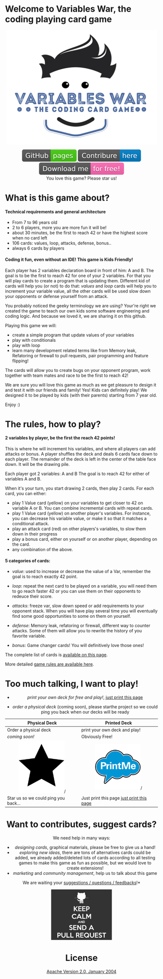 # Welcome to Variables War, the coding playing card game

<p align="center">
    <a href="https://kids-code-games.github.io/variables-war/" target="_blank">
    <img width="500" src="./images/variables-war.png" alt="Variables WarCard Game">
    </a>
</p>


<div align="center">
<a href="https://kids-code-games.github.io/variables-war/">
    <img src="./images/GitHub-pages.svg" alt="Variables War Card Game GitHubPages" />
</a>
<a href="https://github.com/kids-code-games/variables-war/issues">
    <img src="./images/Contribure-here-blue.svg" alt="Variables War Contributions" />
</a>
<a href="http://htmlpreview.github.io/?https://raw.githubusercontent.com/kids-code-games/variables-war/master/card-maker/01_ourdeck/card-GENERATED.html">
    <img src="./images/Download-me-for free.svg" alt="Variables War Download" />
</a>
</div>

<div align="center">You love this game? Please star us!</div>


# What is this game about?

#### Technical requirements and general architecture

- From 7 to 96 years old
- 2 to 6 players, more you are more fun it will be!
- about 30 minutes, be the first to reach 42 or have the highest score when no card left
- 106 cards: values, loop, attacks, defense, bonus..
- always 6 cards by players

#### Coding it fun, even without an IDE! This game is Kids Friendly!

Each player has 2 variables declaration board in front of him: A and B. 
The goal is to be the first to reach 42 for one of your 2 variables. For that you will play cards to create a program that is updating them.
Different kid of cards will help you (or not) to do that: *values* and *loop* cards will help you to increment your variable value, all the other cards will be used slow down your opponents or defense yourself from an attack.

You probably noticed the geeky terminology we are using? Your're right we created the game to teach our own kids some software engineering and coding logic. And because we loved it, we are sharing it on this github. 

Playing this game we will:
- create a simple program that update values of your variables
- play with conditionals 
- play with loop
- learn many development related terms like from Memory leak, Refatoring or firewall to pull requests, pair programming and feature flipping!

The cards will allow you to create bugs on your opponent program, work together with team mates and race to be the first to reach 42!

We are sure you will love this game as much as we get pleasure to design it and test it with our friends and family!
Yes! Kids can definitely play! We designed it to be played by kids (with their parents) starting from 7 year old.

Enjoy :)


# The rules, how to play?

#### 2 variables by player, be the first the reach 42 points!

This is where he will increment his variables, and where all players can add attacks or bonus. 
A player shuffles the deck and deals 6 cards face down to each player. The remainder of the deck is left in the center of the table face down. It will be the drawing pile.


Each player got 2 variables: A and B
The goal is to reach 42 for either of variables A and B. 

When it's your turn, you start drawing 2 cards, then play 2 cards. 
For each card, you can either:
- play 1 Value card (yellow) on your variables to get closer to 42 on variable A or B. You can combine incremental cards with repeat cards.
- play 1 Value card (yellow) on another player's variables. For instance, you can decrease his variable value, or make it so that it matches a conditional attack.
- play an attack card (red) on other players's variables, to slow them down in their progress
- play a bonus card, either on yourself or on another player, depending on the card.
- any combination of the above.


#### 5 categories of cards: 
* *value*: used to increase or decrease the value of a Var, remember the goal is to reach exactly 42 point.

* *loop*: repeat the next card to be played on a variable, you will need them to go reach faster 42 or you can use them on their opponents to redeuce their score.

* *attacks*: freeze var, slow down speed or add requirements to your opponent stack. When you will have play several time you will eventually find some good opportunities to some on them on yourself.

* *defense*: Memory leak, refatoring or firewall, different way to counter attacks. Some of them will allow you to rewrite the history of you favorite variable.

* *bonus*: Game changer cards! You will definitively love those ones!

The complete list of cards is [available on this page](./CardsDescription.md).

More detailed [game rules are available here](./GameRules.md).

# Too much talking, I want to play!


<div align="center">


* *print your own deck for free and play!*, [just print this page](http://htmlpreview.github.io/?https://raw.githubusercontent.com/kids-code-games/variables-war/master/card-maker/01_ourdeck/card-GENERATED.html)

* *order a physical deck* (coming soon), please starthe project so we could ping you back when our decks will be ready


| Physical Deck | Printed Deck |
|---------------|--------------|
| Order a physical deck | print your own deck and play!  |
| *coming soon!* | Obviously Free! |
| <div align="center"><img width="150" src="./images/star.png" alt="Star Variables War Card Game">/<div> | <div align="center"><a href="http://htmlpreview.github.io/?https://raw.githubusercontent.com/kids-code-games/variables-war/master/card-maker/01_ourdeck/card-GENERATED.html"><img width="150" src="./images/printme.png" alt="Print Variables War Card Game"></a>/<div> |
| Star us so we could ping you back... | Just print this page [just print this page](http://htmlpreview.github.io/?https://raw.githubusercontent.com/kids-code-games/variables-war/master/card-maker/01_ourdeck/card-GENERATED.html) |

# Want to contributes, suggest cards?

We need help in many ways:
* *designing cards*, graphical materials, please be free to give us a hand!
* *exploring new ideas*, there are tons of alternatives cards could be added, we already added/deleted lots of cards according to all testing games to make this game as fun as possible, but we would love to create extensions!
* *marketing* and *community management*, help us to talk about this game

We are waiting your [suggestions / questions / feedbacks](https://github.com/kids-code-games/variables-war/issues)!*


<img width="200" src="./images/pull-request.gif" alt="Variables War Card Game">
   

# License

[Apache Version 2.0, January 2004](https://www.apache.org/licenses/LICENSE-2.0)

